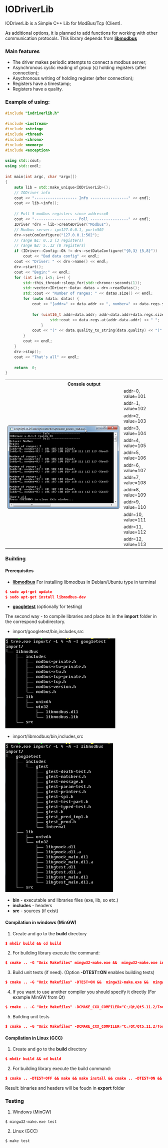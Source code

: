 # IODriverLib

IODriverLib is a Simple C++ Lib for ModBus/Tcp (Client).

As additional options, it is planned to add functions for working with other communication protocols.
This library depends from [**libmodbus**](https://libmodbus.org/)

### Main features
- The driver makes periodic attempts to connect a modbus server;
- Asynchronous cyclic reading of group (s) holding registers (after connection);
- Asychronous writing of holding register (after connection);
- Registers have a timestamp;
- Registers have a quality.

### Example of using:

```c++
#include "iodriverlib.h"

#include <iostream>
#include <string>
#include <thread>
#include <chrono>
#include <memory>
#include <exception>

using std::cout;
using std::endl;

int main(int argc, char *argv[])
{
    auto lib = std::make_unique<IODriverLib>();
    // IODriver info
    cout << "------------------- Info -----------------" << endl;
    cout << lib->info();

    // Poll 5 modbus registers since address=0
    cout << "------------------- Poll -----------------" << endl;
    IDriver *drv = lib->createDriver("Modbus");
    // Modbus server: ip=127.0.0.1, port=502
    drv->setComConfigure("127.0.0.1:502");
    // range №1: 0..2 (3 registers)
    // range №2: 5..12 (8 registers)
    if (IDriver::Config::Ok != drv->setDataConfigure("{0,3} {5,8}"))
        cout << "Bad data config" << endl;
    cout << "Driver: " << drv->name() << endl;
    drv->start();
    cout << "Begin:" << endl;
    for (int i=0; i<5; i++) {
        std::this_thread::sleep_for(std::chrono::seconds(1));
        std::vector<IDriver::Data> datas = drv->readDatas();
        std::cout << "Number of ranges: " << datas.size() << endl;
        for (auto &data: datas) {
            cout << "[addr=" << data.addr << ", number=" << data.regs.size() << "] : ";

            for (uint16_t addr=data.addr; addr<data.addr+data.regs.size(); addr++) {
                    std::cout << data.regs.at(addr-data.addr) << " ";
                }
            cout << "(" << data.quality_to_string(data.quality) << ")" << endl;
        }
        cout << endl;
    }
    drv->stop();
    cout << "That's all" << endl;

    return  0;
}
```

<table> <tr> <th colspan="2">Console output</th> </tr> <tr> <td rowspan="16"> <img width="500px" height="auto" alt="screen shot" src="doc/img/win_example.png"> </td> </tr>
<tr> <td>addr=0, value=101</td> </tr>
<tr> <td>addr=1, value=102</td> </tr>
<tr> <td>addr=2, value=103</td> </tr>
<tr> <td>addr=3, value=104</td> </tr>
<tr> <td>addr=4, value=105</td> </tr>
<tr> <td>addr=5, value=106</td> </tr>
<tr> <td>addr=6, value=107</td> </tr>
<tr> <td>addr=7, value=108</td> </tr>
<tr> <td>addr=8, value=109</td> </tr>
<tr> <td>addr=9, value=110</td> </tr>
<tr> <td>addr=10, value=111</td> </tr>
<tr> <td>addr=11, value=112</td> </tr>
<tr> <td>addr=12, value=113</td> </tr>
</table>

### Building

#### Prerequisites
- [**libmodbus**](https://libmodbus.org/)
For installing libmodbus in Debian/Ubuntu type in terminal
~~~cmake
$ sudo apt-get update
$ sudo apt-get install libmodbus-dev
~~~
- [**googletest**](https://github.com/google/googletest.git) (optionally for testing)

The second way - to compile libraries and place its in the **import** folder in  the correspond subdirectory.
- import/googletest/bin,includes,src

![libmodbus](doc/img/import_libmodbus.png)
- import/libmodbus/bin,includes,src

![libmodbus](doc/img/import_googletest.png)

+ **bin** - executable and libraries files (exe, lib, so etc.)
+ **includes** - headers
+ **src** - sources (if exist)


#### Compilation in windows (MinGW)
1. Create and go to the **build** directory
~~~cmake
$ mkdir build && cd build
~~~
2. For building library execute the command:
~~~cmake
$ cmake .. -G "Unix Makefiles" mingw32-make.exe &&  mingw32-make.exe install
~~~
3. Build unit tests (if need). (Option **-DTEST=ON** enables building tests)
~~~cmake
$ cmake .. -G "Unix Makefiles" -DTEST=ON &&  mingw32-make.exe &&  mingw32-make.exe install
~~~
4. If you want to use another compiler you should specify it directly (For example MinGW from Qt)
~~~cmake
$ cmake .. -G "Unix Makefiles" -DCMAKE_CXX_COMPILER="C:/Qt/Qt5.11.2/Tools/mingw530_32/bin/g++.exe" -DCMAKE_MAKE_PROGRAM="C:/Qt/Qt5.11.2/Tools/mingw530_32/bin/mingw32-make.exe" && mingw32-make.exe &&  mingw32-make.exe install
~~~
5. Building unit tests
~~~cmake
$ cmake .. -G "Unix Makefiles" -DCMAKE_CXX_COMPILER="C:/Qt/Qt5.11.2/Tools/mingw530_32/bin/g++.exe" -DCMAKE_MAKE_PROGRAM="C:/Qt/Qt5.11.2/Tools/mingw530_32/bin/mingw32-make.exe" -DTEST=ON &&  mingw32-make.exe &&  mingw32-make.exe install
~~~

#### Compilation in Linux (GCC)
1. Create and go to the **build** directory
~~~cmake
$ mkdir build && cd build
~~~
2. For building library execute the build command:
~~~cmake
$ cmake .. -DTEST=OFF && make && make install && cmake .. -DTEST=ON && make && make install
~~~

Result: binaries and headers will be foudn in **export** folder


### Testing 
1. Windows (MinGW)
~~~
$ mingw32-make.exe test
~~~
2. Linux (GCC)
~~~
$ make test
~~~
